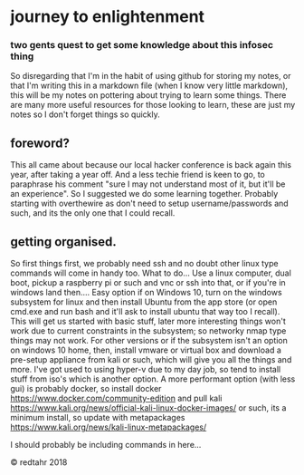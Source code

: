 # journey to enlightenment
### two gents quest to get some knowledge about this infosec thing

So disregarding that I'm in the habit of using github for storing my notes,
or that I'm writing this in a markdown file (when I know very little markdown),
this will be my notes on pottering about trying to learn some things.
There are many more useful resources for those looking to learn, these are 
just my notes so I don't forget things so quickly.

## foreword?

This all came about because our local hacker conference is back again this
year, after taking a year off. And a less techie friend is keen to go,
to paraphrase his comment "sure I may not understand most of it, 
but it'll be an experience".
So I suggested we do some learning together.
Probably starting with overthewire as don't need to setup username/passwords
and such, and its the only one that I could recall.

## getting organised.

So first things first, we probably need ssh and no doubt other linux type
commands will come in handy too. What to do...
Use a linux computer, dual boot, pickup a raspberry pi or such and vnc
or ssh into that, or if you're in windows land then....
Easy option if on Windows 10, turn on the windows subsystem for linux 
and then install Ubuntu from the app store (or open cmd.exe and run bash
and it'll ask to install ubuntu that way too I recall). This will get
us started with basic stuff, later more interesting things won't work
due to current constraints in the subsystem; so networky nmap type
things may not work.
For other versions or if the subsystem isn't an option on windows 10 home,
then, install vmware or virtual box and download a pre-setup appliance
from kali or such, which will give you all the things and more.
I've got used to using hyper-v due to my day job, so tend to install stuff
from iso's which is another option.
A more performant option (with less gui) is probably docker, 
so install docker <https://www.docker.com/community-edition> 
and pull kali <https://www.kali.org/news/official-kali-linux-docker-images/> 
or such, its a minimum install, 
so update with metapackages <https://www.kali.org/news/kali-linux-metapackages/>


I should probably be including commands in here...




© redtahr 2018